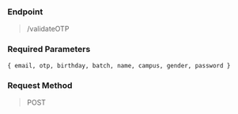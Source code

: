 
### Endpoint

> /validateOTP
### Required Parameters

```
{ email, otp, birthday, batch, name, campus, gender, password }
```

### Request Method

> POST